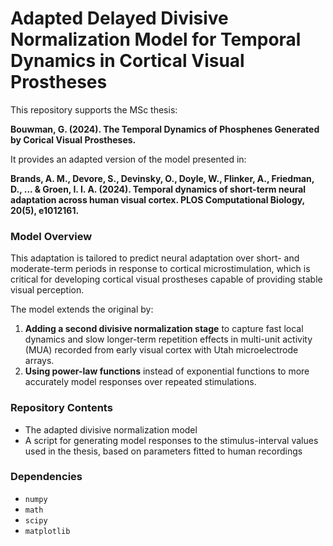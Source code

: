 # Adapted Delayed Divisive Normalization Model for Temporal Dynamics in Cortical Visual Prostheses

This repository supports the MSc thesis:

**Bouwman, G. (2024). The Temporal Dynamics of Phosphenes Generated by Corical Visual Prostheses.**

It provides an adapted version of the model presented in:

**Brands, A. M., Devore, S., Devinsky, O., Doyle, W., Flinker, A., Friedman, D., ... & Groen, I. I. A. (2024). Temporal dynamics of short-term neural adaptation across human visual cortex. PLOS Computational Biology, 20(5), e1012161.**

### Model Overview

This adaptation is tailored to predict neural adaptation over short- and moderate-term periods in response to cortical microstimulation, which is critical for developing cortical visual prostheses capable of providing stable visual perception.

The model extends the original by:
1. **Adding a second divisive normalization stage** to capture fast local dynamics and slow longer-term repetition effects in multi-unit activity (MUA) recorded from early visual cortex with Utah microelectrode arrays.
2. **Using power-law functions** instead of exponential functions to more accurately model responses over repeated stimulations.

### Repository Contents

- The adapted divisive normalization model
- A script for generating model responses to the stimulus-interval values used in the thesis, based on parameters fitted to human recordings

### Dependencies

- `numpy`
- `math`
- `scipy`
- `matplotlib`
